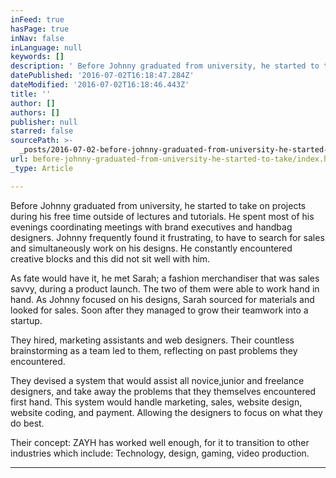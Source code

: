 ```yaml
---
inFeed: true
hasPage: true
inNav: false
inLanguage: null
keywords: []
description: ' Before Johnny graduated from university, he started to take on projects during his free time outside of lectures and tutorials. He spent most of his evenings coordinating meetings with brand executives and handbag designers. Johnny frequently found it frustrating, to have to search for sales and simultaneously work on his designs. He constantly encountered creative blocks and this did not sit well with him. '
datePublished: '2016-07-02T16:18:47.284Z'
dateModified: '2016-07-02T16:18:46.443Z'
title: ''
author: []
authors: []
publisher: null
starred: false
sourcePath: >-
  _posts/2016-07-02-before-johnny-graduated-from-university-he-started-to-take.md
url: before-johnny-graduated-from-university-he-started-to-take/index.html
_type: Article

---
```

Before Johnny graduated from university, he started to take on projects during his free time outside of lectures and tutorials. He spent most of his evenings coordinating meetings with brand executives and handbag designers. Johnny frequently found it frustrating, to have to search for sales and simultaneously work on his designs. He constantly encountered creative blocks and this did not sit well with him. 

As fate would have it, he met Sarah; a fashion merchandiser that was sales savvy, during a product launch. The two of them were able to work hand in hand. As Johnny focused on his designs, Sarah sourced for materials and looked for sales. Soon after they managed to grow their teamwork into a startup.

They hired, marketing assistants and web designers. Their countless brainstorming as a team led to them, reflecting on past problems they encountered. 

They devised a system that would assist all novice,junior and freelance designers, and take away the problems that they themselves encountered first hand. This system would handle marketing, sales, website design, website coding, and payment. Allowing the designers to focus on what they do best. 

Their concept: ZAYH has worked well enough, for it to transition to other industries which include: Technology, design, gaming, video production. 

****